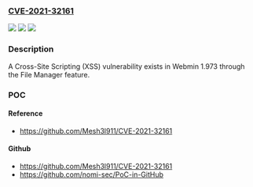 ### [CVE-2021-32161](https://cve.mitre.org/cgi-bin/cvename.cgi?name=CVE-2021-32161)
![](https://img.shields.io/static/v1?label=Product&message=n%2Fa&color=blue)
![](https://img.shields.io/static/v1?label=Version&message=n%2Fa&color=blue)
![](https://img.shields.io/static/v1?label=Vulnerability&message=n%2Fa&color=brighgreen)

### Description

A Cross-Site Scripting (XSS) vulnerability exists in Webmin 1.973 through the File Manager feature.

### POC

#### Reference
- https://github.com/Mesh3l911/CVE-2021-32161

#### Github
- https://github.com/Mesh3l911/CVE-2021-32161
- https://github.com/nomi-sec/PoC-in-GitHub


